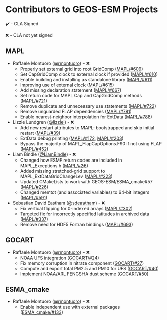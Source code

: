 # Contributors to GEOS-ESM Projects

:heavy_check_mark: - CLA Signed

:x: - CLA not yet signed

## MAPL

- Raffaele Montuoro ([@rmontuoro](https://github.com/rmontuoro)) - :x:
  - Properly set external grid into root GridComp ([MAPL/#609](https://github.com/GEOS-ESM/MAPL/pull/609))
  - Set CapGridComp clock to external clock if provided ([MAPL/#610](https://github.com/GEOS-ESM/MAPL/pull/610))
  - Enable building and installing as standalone library ([MAPL/#611](https://github.com/GEOS-ESM/MAPL/pull/611))
  - Improving use of external clock ([MAPL/#615](https://github.com/GEOS-ESM/MAPL/pull/615))
  - Add missing declaration statement ([MAPL/#667](https://github.com/GEOS-ESM/MAPL/pull/667))
  - Set return code for MAPL Cap and CapGridComp methods ([MAPL/#721](https://github.com/GEOS-ESM/MAPL/pull/721))
  - Remove duplicate and unnecessary use statements ([MAPL/#722](https://github.com/GEOS-ESM/MAPL/pull/722))
  - Remove unguarded FLAP dependencies ([MAPL/#781](https://github.com/GEOS-ESM/MAPL/pull/781))
  - Enable nearest-neighbor interpolation for ExtData ([MAPL/#788](https://github.com/GEOS-ESM/MAPL/pull/788))
- Lizzie Lundgren ([@lizziel](https://github.com/lizziel)) - :x:
  - Add new restart attributes to MAPL: bootstrapped and skip initial restart ([MAPL/#39](https://github.com/GEOS-ESM/MAPL/pull/39))
  - ExtData debug printing
    ([MAPL/#172](https://github.com/GEOS-ESM/MAPL/pull/172),
    [MAPL/#203](https://github.com/GEOS-ESM/MAPL/pull/203))
  - Bypass the majority of MAPL_FlapCapOptions.F90 if not using FLAP ([MAPL/#452](https://github.com/GEOS-ESM/MAPL/pull/452))
- Liam Bindle ([@LiamBindle](https://github.com/LiamBindle)) - :x:
  - Changed how ESMF return codes are included in MAPL_Exceptions.h ([MAPL/#26](https://github.com/GEOS-ESM/MAPL/pull/26))
  - Added missing stretched-grid support to MAPL_ExtDataGridChangeLev ([MAPL/#223](https://github.com/GEOS-ESM/MAPL/pull/223))
  - Updated CMakeLists to work with GEOS-ESM/ESMA_cmake#57 ([MAPL/#226](https://github.com/GEOS-ESM/MAPL/pull/226))
  - Changed memtot (and associated variables) to 64-bit integers ([MAPL/#591](https://github.com/GEOS-ESM/MAPL/pull/591))
- Sebastian David Eastham ([@sdeastham](https://github.com/sdeastham)) - :x:
  - Fix vertical flipping for 0-indexed arrays ([MAPL/#302](https://github.com/GEOS-ESM/MAPL/pull/302))
  - Targeted fix for incorrectly specified latitudes in archived data ([MAPL/#337](https://github.com/GEOS-ESM/MAPL/pull/337))
  - Remove need for HDF5 Fortran bindings ([MAPL/#693](https://github.com/GEOS-ESM/MAPL/pull/693))

## GOCART

- Raffaele Montuoro ([@rmontuoro](https://github.com/rmontuoro)) - :x:
  - NOAA UFS integration ([GOCART/#24](https://github.com/GEOS-ESM/GOCART/pull/24))
  - Fix memory corruption in nitrate component ([GOCART/#27](https://github.com/GEOS-ESM/GOCART/pull/27))
  - Compute and export total PM2.5 and PM10 for UFS ([GOCART/#40](https://github.com/GEOS-ESM/GOCART/pull/40))
  - Implement NOAA/ARL FENGSHA dust scheme ([GOCART/#50](https://github.com/GEOS-ESM/GOCART/pull/50))

## ESMA_cmake

- Raffaele Montuoro ([@rmontuoro](https://github.com/rmontuoro)) - :x:
  - Enable independent use with external packages ([ESMA_cmake/#133](https://github.com/GEOS-ESM/ESMA_cmake/pull/133))


